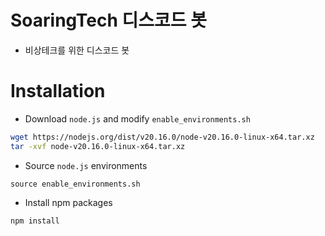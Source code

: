 # SoaringTech 디스코드 봇

- 비상테크를 위한 디스코드 봇

# Installation

- Download `node.js` and modify `enable_environments.sh`

```bash
wget https://nodejs.org/dist/v20.16.0/node-v20.16.0-linux-x64.tar.xz
tar -xvf node-v20.16.0-linux-x64.tar.xz
```

- Source `node.js` environments

```
source enable_environments.sh
```

- Install npm packages

```
npm install
```

